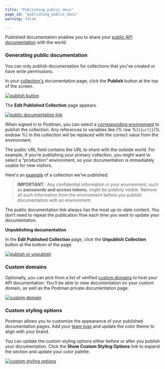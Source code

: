 ```yaml
---
title: "Publishing public docs"
page_id: "publishing_public_docs"
warning: false

---
```


Published documentation enables you to share your [public API documentation](/docs/postman_for_publishers/public_api_docs) with the world. 

### Generating public documentation

You can only publish documentation for collections that you've created or have write permissions.

In your [collection's](/docs/postman/api_documentation/viewing_documentation) documentation page, click the **Publish** button at the top of the screen.

[![publish button](https://s3.amazonaws.com/postman-static-getpostman-com/postman-docs/docs-publish-button2.png) ](https://s3.amazonaws.com/postman-static-getpostman-com/postman-docs/docs-publish-button2.png)  

The **Edit Published Collection** page appears.

[![public documentation link](https://s3.amazonaws.com/postman-static-getpostman-com/postman-docs/docs-public-view.png)](https://s3.amazonaws.com/postman-static-getpostman-com/postman-docs/docs-public-view.png)

When signed in to Postman, you can select a [corresponding environment](/docs/postman/api_documentation/environments_and_environment_templates) to publish the collection. Any references to variables like {% raw %}`{{url}}`{% endraw %} in the collection will be replaced with the correct value from the environment. 

The public URL field contains the URL to share with the outside world. For example, if you’re publishing your primary collection, you might want to select a “production” environment, so your documentation is immediately usable for new visitors.

Here's an [example](https://documenter.getpostman.com/view/583/coopers-meal-plan/4u2) of a collection we've published.


> **IMPORTANT:**  Any confidential information in your environment, such as **passwords and access tokens**, might be publicly visible. Remove all such information from the environment before you publish documentation with an environment.

The public documentation link always has the most up-to-date content. You don’t need to repeat the publication flow each time you want to update your documentation.

**Unpublishing documentation**

In the **Edit Published Collection** page, click the **Unpublish Collection** button at the bottom of the page.

[![publish or unpublish](https://s3.amazonaws.com/postman-static-getpostman-com/postman-docs/docs-unpublish2.png)](https://s3.amazonaws.com/postman-static-getpostman-com/postman-docs/docs-unpublish2.png)

### Custom domains

Optionally, you can pick from a list of verified [custom domains](/docs/postman/api_documentation/adding_and_verifying_custom_domains) to host your API documentation. You’ll be able to view documentation on your custom domain, as well as the Postman private documentation page. 

[![custom domain](https://s3.amazonaws.com/postman-static-getpostman-com/postman-docs/docs-custom-domains.png)](https://s3.amazonaws.com/postman-static-getpostman-com/postman-docs/docs-custom-domains.png)

### Custom styling options

Postman allows you to customize the appearance of your published documentation pages. Add your [team logo](/docs/postman/api_documentation/adding_team_name_and_logo) and update the color theme to align with your brand. 

You can update the custom styling options either before or after you publish your documentation. Click the **Show Custom Styling Options** link to expand the section and update your color palette.

[![custom styling options](https://s3.amazonaws.com/postman-static-getpostman-com/postman-docs/docs-custom-styling.png)](https://s3.amazonaws.com/postman-static-getpostman-com/postman-docs/docs-custom-styling.png)
